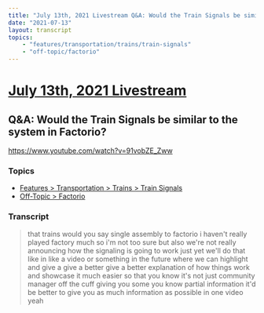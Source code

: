 ```yaml
---
title: "July 13th, 2021 Livestream Q&A: Would the Train Signals be similar to the system in Factorio?"
date: "2021-07-13"
layout: transcript
topics:
    - "features/transportation/trains/train-signals"
    - "off-topic/factorio"
---
```

# [July 13th, 2021 Livestream](../2021-07-13.md)
## Q&A: Would the Train Signals be similar to the system in Factorio?
https://www.youtube.com/watch?v=91vobZE_Zww

### Topics
* [Features > Transportation > Trains > Train Signals](../topics/features/transportation/trains/train-signals.md)
* [Off-Topic > Factorio](../topics/off-topic/factorio.md)

### Transcript

> that trains would you say single assembly to factorio i haven't really played factory much so i'm not too sure but also we're not really announcing how the signaling is going to work just yet we'll do that like in like a video or something in the future where we can highlight and give a give a better give a better explanation of how things work and showcase it much easier so that you know it's not just community manager off the cuff giving you some you know partial information it'd be better to give you as much information as possible in one video yeah

